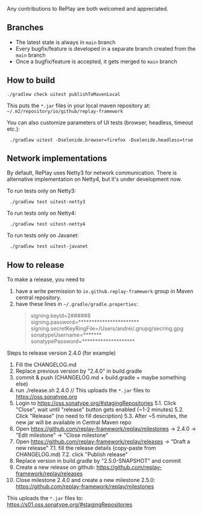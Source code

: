 Any contributions to RePlay are both welcomed and appreciated.

## Branches

- The latest state is always in `main` branch
- Every bugfix/feature is developed in a separate branch created from the `main` branch
- Once a bugfix/feature is accepted, it gets merged to `main` branch


## How to build

    ./gradlew check uitest publishToMavenLocal

This puts the `*.jar` files in your local maven repository at: `~/.m2/repository/io/github/replay-framework`

You can also customize parameters of UI tests (browser, headless, timeout etc.):

     ./gradlew uitest -Dselenide.browser=firefox -Dselenide.headless=true

## Network implementations

By default, RePlay uses Netty3 for network communication. 
There is alternative implementation on Netty4, but it's under development now. 

To run tests only on Netty3:

     ./gradlew test uitest-netty3

To run tests only on Netty4:

     ./gradlew test uitest-netty4

To run tests only on Javanet:

     ./gradlew test uitest-javanet

## How to release

To make a release, you need to 
1. have a write permission to `io.github.replay-framework` group in Maven central repository.
2. have these lines in `~/.gradle/gradle.properties`:
   > signing.keyId=2#####8
   > signing.password=***********************
   > signing.secretKeyRingFile=/Users/andrei/.gnupg/secring.gpg
   > sonatypeUsername=*******
   > sonatypePassword=********************
   
Steps to release version 2.4.0 (for example)
1. Fill the CHANGELOG.md
2. Replace previous version by "2.4.0" in build.gradle
3. commit & push (CHANGELOG.md + build.gradle + maybe something else)
4. run ./release.sh 2.4.0  // This uploads the `*.jar` files to https://oss.sonatype.org
5. Login to https://oss.sonatype.org/#stagingRepositories
   5.1. Click "Close", wait until "release" button gets enabled (~1-2 minutes)
   5.2. Click "Release" (no need to fill description)
   5.3. After ~5 minutes, the new jar will be available in Central Maven repo
6. Open https://github.com/replay-framework/replay/milestones -> 2.4.0 -> "Edit milestone" -> "Close milestone"
7. Open https://github.com/replay-framework/replay/releases -> "Draft a new release"
   7.1. fill the release details (copy-paste from CHANGELOG.md)
   7.2. click "Publish release"
8. Replace version in build.gradle by "2.5.0-SNAPSHOT" and commit
9. Create a new release on github: https://github.com/replay-framework/replay/releases
10. Close milestone 2.4.0 and create a new milestone 2.5.0: https://github.com/replay-framework/replay/milestones

This uploads the `*.jar` files to: https://s01.oss.sonatype.org/#stagingRepositories
